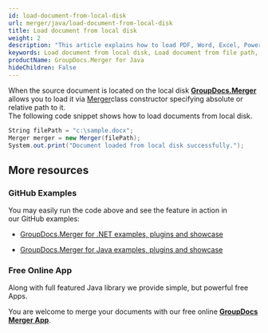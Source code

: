 ```yaml
---
id: load-document-from-local-disk
url: merger/java/load-document-from-local-disk
title: Load document from local disk
weight: 2
description: "This article explains how to load PDF, Word, Excel, PowerPoint documents from local disk when using GroupDocs.Merger for Java."
keywords: Load document from local disk, Load document from file path, Load document with GroupDocs.Merger
productName: GroupDocs.Merger for Java
hideChildren: False
---
```

When the source document is located on the local disk [**GroupDocs.Merger**](https://products.groupdocs.com/merger/java) allows you to load it via [Merger](https://apireference.groupdocs.com/java/merger/com.groupdocs.merger/Merger)class constructor specifying absolute or relative path to it.  
The following code snippet shows how to load documents from local disk.

```csharp
String filePath = "c:\sample.docx";
Merger merger = new Merger(filePath);
System.out.print("Document loaded from local disk successfully.");
```

## More resources

### GitHub Examples 

You may easily run the code above and see the feature in action in our GitHub examples:

*   [GroupDocs.Merger for .NET examples, plugins and showcase](https://github.com/groupdocs-merger/GroupDocs.Merger-for-.NET)
    
*   [GroupDocs.Merger for Java examples, plugins and showcase](https://github.com/groupdocs-merger/GroupDocs.Merger-for-Java)
    

### Free Online App 

Along with full featured Java library we provide simple, but powerful free Apps.

You are welcome to merge your documents with our free online **[GroupDocs Merger App](https://products.groupdocs.app/merger)**.
